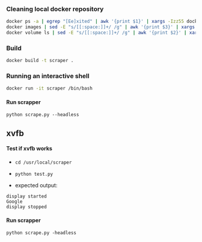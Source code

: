### Cleaning local docker repository

```bash
docker ps -a | egrep "[Ee]xited" | awk '{print $1}' | xargs -Izz55 docker rm zz55
docker images | sed -E "s/[[:space:]]+/ /g" | awk '{print $3}' | xargs -Izz55 docker rmi zz55
docker volume ls | sed -E "s/[[:space:]]+/ /g" | awk '{print $2}' | xargs -Izz55 docker volume rm zz55
```

### Build
```bash
docker build -t scraper .
```

### Running an interactive shell
```bash
docker run -it scraper /bin/bash
```
#### Run scrapper
```python scrape.py --headless```

## xvfb

#### Test if xvfb works
* ```cd /usr/local/scraper```
* ```python test.py```  

* expected output:
```
display started
Google
display stopped
```

#### Run scrapper
```python scrape.py -headless``` 
